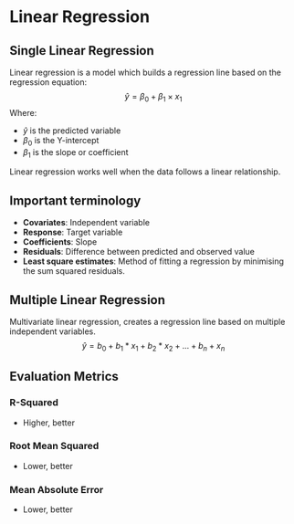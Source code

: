 # Linear Regression 
## Single Linear Regression
Linear regression is a model which builds a regression line based on the regression equation:
$$\hat y = \beta_0 + \beta_1 \times x_1 $$
Where:
- $\hat y$ is the predicted variable
- $\beta_0$ is the Y-intercept
- $\beta_1$ is the slope or coefficient 

Linear regression works well when the data follows a linear relationship. 

## Important terminology
- **Covariates**: Independent variable 
- **Response**: Target variable
- **Coefficients**: Slope
- **Residuals**: Difference between predicted and observed value
- **Least square estimates**: Method of fitting a regression by minimising the sum squared residuals. 


## Multiple Linear Regression
Multivariate linear regression, creates a regression line based on multiple independent variables. 
$$\hat y = b_0 + b_1* x_1 + b_2 * x_2 + \text{...} + b_n + x_n$$

## Evaluation Metrics
### R-Squared 
- Higher, better
### Root Mean Squared
- Lower, better
### Mean Absolute Error
- Lower, better